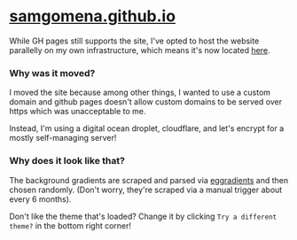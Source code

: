 # [samgomena.github.io](#)

While GH pages still supports the site, I've opted to host the website parallelly on my own infrastructure, which means it's now located [here](https://sam.gomena.io).

### Why was it moved?

I moved the site because among other things, I wanted to use a custom domain and github pages doesn't allow custom domains to be served over https which was unacceptable to me.

Instead, I'm using a digital ocean droplet, cloudflare, and let's encrypt for a mostly self-managing server!

### Why does it look like that?
The background gradients are scraped and parsed via [eggradients](https://eggradients.com) and then chosen randomly.
(Don't worry, they're scraped via a manual trigger about every 6 months).

Don't like the theme that's loaded? Change it by clicking `Try a different theme?` in the bottom right corner!
